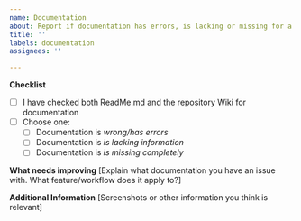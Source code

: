```yaml
---
name: Documentation
about: Report if documentation has errors, is lacking or missing for a feature
title: ''
labels: documentation
assignees: ''

---
```


**Checklist**
- [ ] I have checked both ReadMe.md and the repository Wiki for documentation
- [ ] Choose one:
  - [ ] Documentation is _wrong/has errors_
  - [ ] Documentation is _is lacking information_
  - [ ] Documentation is _is missing completely_

**What needs improving**
[Explain what documentation you have an issue with. What feature/workflow does it apply to?]

**Additional Information**
[Screenshots or other information you think is relevant]

